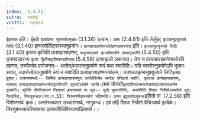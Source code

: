 ```yaml
---
index:  2.4.52
sutra:  अस्तेर्भूः
vritti:  nyasa
---
```


`ईहामास` इति। ईहतेः `इजादेश्च गुरुमतोऽनृच्छः` (3.1.36) इत्याम्। `आमः` (2.4.81) इति लेर्लुक्; `कृञ्चानुप्रयुज्यते लिटि` (3.1.40) इत्यस्तेर्लिट्परस्यानुप्रयोगः। `प्रत्याहरग्रहणेनास्तेर्ग्रहणसामर्थ्यात्` इति। `कृञ्चानुप्रयुज्यते लिटि` (3.1.40) इत्यत्र कृञिति प्रत्याहारग्रहणम्, `अभूततद्भावे कृभ्वस्तियोगे सम्पद्यकर्तरि` (5.4.50) इति कृशब्दादारभ्य `कृञो द्वितीयतृतीयशम्बबीजात्` (5.4.58) इत्याकृञो ञकारात्। तेन च प्रत्याहारग्रहणेनास्तेरपि ग्रहणम्; तस्यैतदेव प्रयोजनम्-- आसेत्#एयतदनुप्रयोगे रूपं यथा स्यादिति। यदि चास्तेरनुप्रयोगेऽपि भूभावः स्यात्, तदासेत्येतदनुप्रयोगे रूपं न स्यादिति प्रत्याहारग्रहणमनर्थकम्। ततश्चठकृभ्वनुप्रयुज्यते लिटि` इत्येवं ब्रूयात्। तत्राप्ययमर्थः-- किमिदं प्रत्याहारग्रहणमुत करोतेरित्येव सन्देहः परिहृतो भवति, कृतञ्च प्रत्याहारग्रहणम्, तस्मात् प्रत्याहारग्रहणसामर्थ्यादनुप्रयोगेऽपि भूभावोऽस्तेर्न भवति। `तथा चोच्यते` इत्यादिनाऽनन्तरोक्तमेवार्थमाप्तवचनेन द्रढयति। भूरिति दीर्घोच्चारणं निष्ठायां ह्रस्वश्रवणं मा भूत्-- भूतो भूतवानिति, अस्तेरिति श्तिपा निर्देशोऽस्यतेर्मा भूत्; नैतदस्ति, निरनुबन्धक(व्या.प.53) पिरभाषयैवास्यतेर्न भविष्यति। तस्य ह्युकारोऽनुबन्धः `इदितो वा` (7.2.56) इति विशेषणार्थः कृतः। अस्तेस्त्वकार उच्चारणार्थः, नानुबन्धः। एवं तर्हि श्तिपा निर्देशो वैचित्र्यार्थ इत्येके। निरनुबन्धकपरिभाषायाः प्रत्ययविधिविषयत्वादित्यपरे।।

